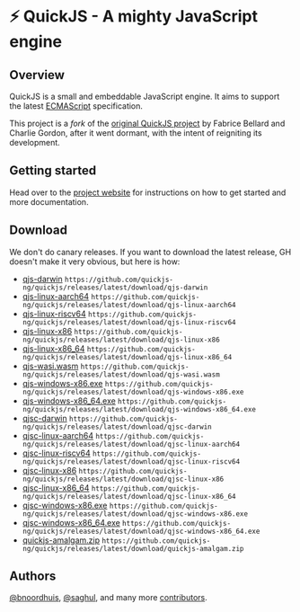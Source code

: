 # ⚡️ QuickJS - A mighty JavaScript engine

## Overview

QuickJS is a small and embeddable JavaScript engine. It aims to support the latest
[ECMAScript] specification.

This project is a _fork_ of the [original QuickJS project] by Fabrice Bellard and Charlie Gordon, after it went dormant, with the intent of reigniting its development.

## Getting started

Head over to the [project website] for instructions on how to get started and more
documentation.

## Download

We don't do canary releases. If you want to download the latest release, GH doesn't make it very obvious, but here is how: 
- [qjs-darwin](https://github.com/quickjs-ng/quickjs/releases/latest/download/qjs-darwin) `https://github.com/quickjs-ng/quickjs/releases/latest/download/qjs-darwin`
- [qjs-linux-aarch64](https://github.com/quickjs-ng/quickjs/releases/latest/download/qjs-linux-aarch64) `https://github.com/quickjs-ng/quickjs/releases/latest/download/qjs-linux-aarch64`
- [qjs-linux-riscv64](https://github.com/quickjs-ng/quickjs/releases/latest/download/qjs-linux-riscv64) `https://github.com/quickjs-ng/quickjs/releases/latest/download/qjs-linux-riscv64`
- [qjs-linux-x86](https://github.com/quickjs-ng/quickjs/releases/latest/download/qjs-linux-x86) `https://github.com/quickjs-ng/quickjs/releases/latest/download/qjs-linux-x86`
- [qjs-linux-x86_64](https://github.com/quickjs-ng/quickjs/releases/latest/download/qjs-linux-x86_64) `https://github.com/quickjs-ng/quickjs/releases/latest/download/qjs-linux-x86_64`
- [qjs-wasi.wasm](https://github.com/quickjs-ng/quickjs/releases/latest/download/qjs-wasi.wasm) `https://github.com/quickjs-ng/quickjs/releases/latest/download/qjs-wasi.wasm`
- [qjs-windows-x86.exe](https://github.com/quickjs-ng/quickjs/releases/latest/download/qjs-windows-x86.exe) `https://github.com/quickjs-ng/quickjs/releases/latest/download/qjs-windows-x86.exe`
- [qjs-windows-x86_64.exe](https://github.com/quickjs-ng/quickjs/releases/latest/download/qjs-windows-x86_64.exe) `https://github.com/quickjs-ng/quickjs/releases/latest/download/qjs-windows-x86_64.exe`
- [qjsc-darwin](https://github.com/quickjs-ng/quickjs/releases/latest/download/qjsc-darwin) `https://github.com/quickjs-ng/quickjs/releases/latest/download/qjsc-darwin`
- [qjsc-linux-aarch64](https://github.com/quickjs-ng/quickjs/releases/latest/download/qjsc-linux-aarch64) `https://github.com/quickjs-ng/quickjs/releases/latest/download/qjsc-linux-aarch64`
- [qjsc-linux-riscv64](https://github.com/quickjs-ng/quickjs/releases/latest/download/qjsc-linux-riscv64) `https://github.com/quickjs-ng/quickjs/releases/latest/download/qjsc-linux-riscv64`
- [qjsc-linux-x86](https://github.com/quickjs-ng/quickjs/releases/latest/download/qjsc-linux-x86) `https://github.com/quickjs-ng/quickjs/releases/latest/download/qjsc-linux-x86`
- [qjsc-linux-x86_64](https://github.com/quickjs-ng/quickjs/releases/latest/download/qjsc-linux-x86_64) `https://github.com/quickjs-ng/quickjs/releases/latest/download/qjsc-linux-x86_64`
- [qjsc-windows-x86.exe](https://github.com/quickjs-ng/quickjs/releases/latest/download/qjsc-windows-x86.exe) `https://github.com/quickjs-ng/quickjs/releases/latest/download/qjsc-windows-x86.exe`
- [qjsc-windows-x86_64.exe](https://github.com/quickjs-ng/quickjs/releases/latest/download/qjsc-windows-x86_64.exe) `https://github.com/quickjs-ng/quickjs/releases/latest/download/qjsc-windows-x86_64.exe`
- [quickjs-amalgam.zip](https://github.com/quickjs-ng/quickjs/releases/latest/download/quickjs-amalgam.zip) `https://github.com/quickjs-ng/quickjs/releases/latest/download/quickjs-amalgam.zip`

## Authors

[@bnoordhuis], [@saghul], and many more [contributors].

[ECMAScript]: https://tc39.es/ecma262/
[original QuickJS project]: https://bellard.org/quickjs
[@bnoordhuis]: https://github.com/bnoordhuis
[@saghul]: https://github.com/saghul
[contributors]: https://github.com/quickjs-ng/quickjs/graphs/contributors
[project website]: https://quickjs-ng.github.io/quickjs/
